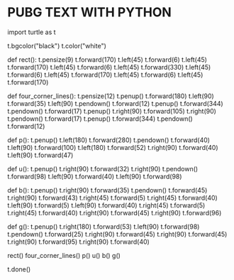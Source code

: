 # PUBG TEXT WITH PYTHON

import turtle as t

t.bgcolor("black")
t.color("white")


def rect():
    t.pensize(9)
    t.forward(170)
    t.left(45)
    t.forward(6)
    t.left(45)
    t.forward(170)
    t.left(45)
    t.forward(6)
    t.left(45)
    t.forward(330)
    t.left(45)
    t.forward(6)
    t.left(45)
    t.forward(170)
    t.left(45)
    t.forward(6)
    t.left(45)
    t.forward(170)

def four_corner_lines():
    t.pensize(12)
    t.penup()
    t.forward(180)
    t.left(90)
    t.forward(35)
    t.left(90)
    t.pendown()
    t.forward(12)
    t.penup()
    t.forward(344)
    t.pendown()
    t.forward(17)
    t.penup()
    t.right(90)
    t.forward(105)
    t.right(90)
    t.pendown()
    t.forward(17)
    t.penup()
    t.forward(344)
    t.pendown()
    t.forward(12)

def p():
    t.penup()
    t.left(180)
    t.forward(280)
    t.pendown()
    t.forward(40)
    t.left(90)
    t.forward(100)
    t.left(180)
    t.forward(52)
    t.right(90)
    t.forward(40)
    t.left(90)
    t.forward(47)

def u():
    t.penup()
    t.right(90)
    t.forward(32)
    t.right(90)
    t.pendown()
    t.forward(98)
    t.left(90)
    t.forward(40)
    t.left(90)
    t.forward(98)

def b():
    t.penup()
    t.right(90)
    t.forward(35)
    t.pendown()
    t.forward(45)
    t.right(90)
    t.forward(43)
    t.right(45)
    t.forward(5)
    t.right(45)
    t.forward(40)
    t.left(90)
    t.forward(5)
    t.left(90)
    t.forward(40)
    t.right(45)
    t.forward(5)
    t.right(45)
    t.forward(40)
    t.right(90)
    t.forward(45)
    t.right(90)
    t.forward(96)

def g():
    t.penup()
    t.right(180)
    t.forward(53)
    t.left(90)
    t.forward(98)
    t.pendown()
    t.forward(25)
    t.right(90)
    t.forward(45)
    t.right(90)
    t.forward(45)
    t.right(90)
    t.forward(95)
    t.right(90)
    t.forward(40)


rect()
four_corner_lines()
p()
u()
b()
g()

t.done()

